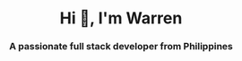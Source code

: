 <h1 align="center">Hi 👋, I'm Warren</h1>
<h3 align="center">A passionate full stack developer from Philippines</h3>
